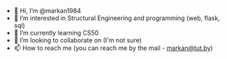 - 👋 Hi, I’m @markan1984
- 👀 I’m interested in Structural Engineering and programming (web, flask, sql)
- 🌱 I’m currently learning CS50
- 💞️ I’m looking to collaborate on (I'm not sure)
- 📫 How to reach me (you can reach me by the mail - markan@tut.by)

<!---
markan1984/markan1984 is a ✨ special ✨ repository because its `README.md` (this file) appears on your GitHub profile.
You can click the Preview link to take a look at your changes.
--->
